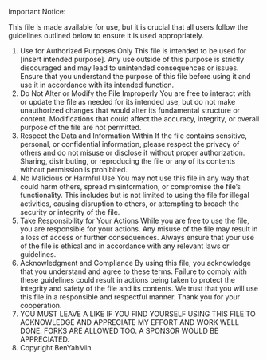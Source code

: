 Important Notice:

This file is made available for use, but it is crucial that all users follow the guidelines outlined below to ensure it is used appropriately.
1. Use for Authorized Purposes Only
This file is intended to be used for [insert intended purpose]. Any use outside of this purpose is strictly discouraged and may lead to unintended consequences or issues.
Ensure that you understand the purpose of this file before using it and use it in accordance with its intended function.
2. Do Not Alter or Modify the File Improperly
You are free to interact with or update the file as needed for its intended use, but do not make unauthorized changes that would alter its fundamental structure or content.
Modifications that could affect the accuracy, integrity, or overall purpose of the file are not permitted.
3. Respect the Data and Information Within
If the file contains sensitive, personal, or confidential information, please respect the privacy of others and do not misuse or disclose it without proper authorization.
Sharing, distributing, or reproducing the file or any of its contents without permission is prohibited.
4. No Malicious or Harmful Use
You may not use this file in any way that could harm others, spread misinformation, or compromise the file’s functionality.
This includes but is not limited to using the file for illegal activities, causing disruption to others, or attempting to breach the security or integrity of the file.
5. Take Responsibility for Your Actions
While you are free to use the file, you are responsible for your actions. Any misuse of the file may result in a loss of access or further consequences.
Always ensure that your use of the file is ethical and in accordance with any relevant laws or guidelines.
6. Acknowledgment and Compliance
By using this file, you acknowledge that you understand and agree to these terms. Failure to comply with these guidelines could result in actions being taken to protect the integrity and safety of the file and its contents.
We trust that you will use this file in a responsible and respectful manner. Thank you for your cooperation.
7. YOU MUST LEAVE A LIKE IF YOU FIND YOURSELF USING THIS FILE TO ACKNOWLEDGE AND APPRECIATE MY EFFORT AND WORK WELL DONE. FORKS ARE ALLOWED TOO. A SPONSOR WOULD BE APPRECIATED.
8. Copyright BenYahMin
